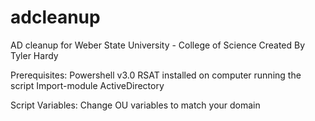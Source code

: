 # adcleanup
AD cleanup for Weber State University - College of Science
Created By Tyler Hardy

Prerequisites:
Powershell v3.0
RSAT installed on computer running the script
Import-module ActiveDirectory

Script Variables:
Change OU variables to match your domain

